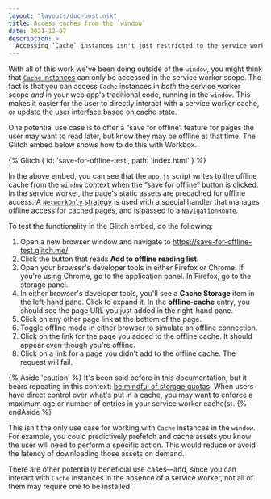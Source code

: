 ```yaml
---
layout: "layouts/doc-post.njk"
title: Access caches from the `window`
date: 2021-12-07
description: >
  Accessing `Cache` instances isn't just restricted to the service worker scope. You can also access them from the `window` context, and in this article, you'll learn how.
---
```


With all of this work we've been doing outside of the `window`, you might think that [`Cache` instances](https://developer.mozilla.org/docs/Web/API/Cache) can only be accessed in the service worker scope. The fact is that you can access `Cache` instances in _both_ the service worker scope _and_ in your web app's traditional code, running  in the `window`. This makes it easier for the user to directly interact with a service worker cache, or update the user interface based on cache state.

One potential use case is to offer a “save for offline” feature for pages the user may want to read later, but know they may be offline at that time. The Glitch embed below shows how to do this with Workbox.

{% Glitch {
  id: 'save-for-offline-test',
  path: 'index.html'
} %}

In the above embed, you can see that the `app.js` script writes to the offline cache from the `window` context when the “save for offline” button is clicked. In the service worker, the page's static assets are precached for offline access. A [`NetworkOnly` strategy](/docs/workbox/reference/workbox-strategies/#type-NetworkOnly) is used with a special handler that manages offline access for cached pages, and is passed to a [`NavigationRoute`](/docs/workbox/reference/workbox-routing/#type-NavigationRoute).

To test the functionality in the Glitch embed, do the following:

1. Open a new browser window and navigate to https://save-for-offline-test.glitch.me/
2. Click the button that reads **Add to offline reading list**.
3. Open your browser's developer tools in either Firefox or Chrome. If you're using Chrome, go to the application panel. In Firefox, go to the storage panel.
4. In either browser's developer tools, you'll see a **Cache Storage** item in the left-hand pane. Click to expand it. In the **offline-cache** entry, you should see the page URL you just added in the right-hand pane.
5. Click on any other page link at the bottom of the page.
6. Toggle offline mode in either browser to simulate an offline connection.
7. Click on the link for the page you added to the offline cache. It should appear even though you're offline.
8. Click on a link for a page you didn't add to the offline cache. The request will fail.

{% Aside 'caution' %}
It's been said before in this documentation, but it bears repeating in this context: [be mindful of storage quotas](/docs/workbox/caching-resources-during-runtime/#setting-an-expiry-for-cache-entries). When users have direct control over what's put in a cache, you may want to enforce a maximum age or number of entries in your service worker cache(s).
{% endAside %}

This isn't the only use case for working with `Cache` instances in the `window`. For example, you could predictively prefetch and cache assets you know the user will need to perform a specific action. This would reduce or avoid the latency of downloading those assets on demand.

There are other potentially beneficial use cases—and, since you can interact with `Cache` instances in the absence of a service worker, not all of them may require one to be installed.

